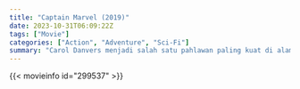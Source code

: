 ```yaml
---
title: "Captain Marvel (2019)"
date: 2023-10-31T06:09:22Z
tags: ["Movie"]
categories: ["Action", "Adventure", "Sci-Fi"]
summary: "Carol Danvers menjadi salah satu pahlawan paling kuat di alam semesta ketika Bumi terjebak di tengah perang galaksi antara dua ras alien."
---
```


<mux-player stream-type="on-demand"
src="https://kp3d-my.sharepoint.com/personal/ryoo_kp3d_onmicrosoft_com/_layouts/15/download.aspx?share=EbQYsTBv4lRAuhO4t3VZTC0BxsAMZVuhLl_RISTatJBuYA" prefer-playback="mse" controls>

</mux-player>


{{< movieinfo id="299537" >}}

<script src="https://cdn.jsdelivr.net/npm/@mux/mux-player"></script>

 <script type="application/ld+json ">
{
"@context": "https://schema.org/",
"@type": "VideoObject",
"name": "Captain Marvel (2019)",
"contentUrl": "https://stream.mux.com/maxNiy5e8ugzDnfx023r4ZyYMF5slRTAibcIzs9bhK2o.m3u8",
"thumbnailUrl": "https://www.themoviedb.org/t/p/original/k5V2cbDZvYIu6BKIK0Q0KGyAUDB.jpg?width=314&fit_mode=preserve&time=25",
"uploadDate": "2023-10-31T06:09:22Z",
}

</script>